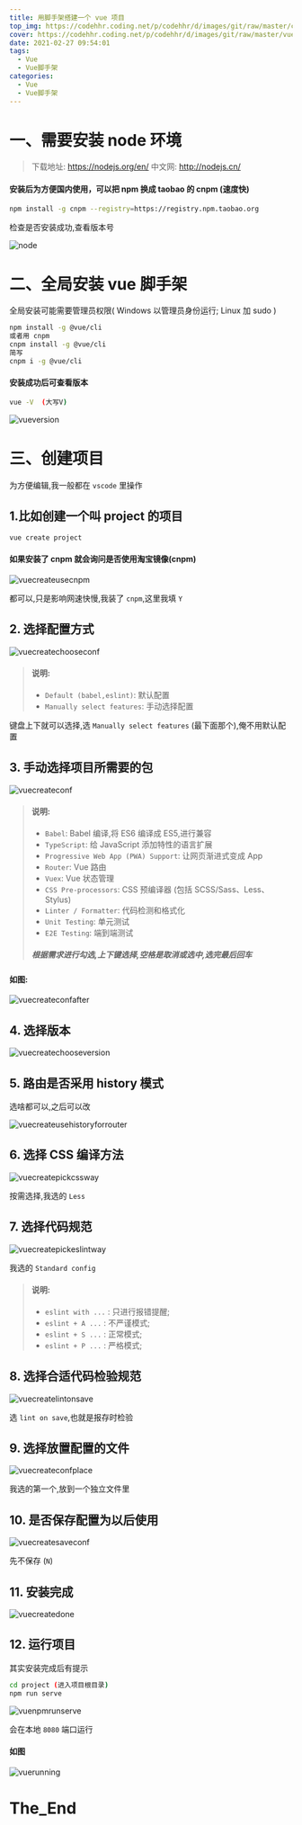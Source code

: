 ```yaml
---
title: 用脚手架搭建一个 vue 项目
top_img: https://codehhr.coding.net/p/codehhr/d/images/git/raw/master/csslayouts/sunrise.jpg
cover: https://codehhr.coding.net/p/codehhr/d/images/git/raw/master/vue/vue.jpg
date: 2021-02-27 09:54:01
tags:
  - Vue
  - Vue脚手架
categories:
  - Vue
  - Vue脚手架
---
```


# 一、需要安装 node 环境

> 下载地址: https://nodejs.org/en/
> 中文网: http://nodejs.cn/

#### 安装后为方便国内使用，可以把 npm 换成 taobao 的 cnpm (速度快)

```bash
npm install -g cnpm --registry=https://registry.npm.taobao.org
```

检查是否安装成功,查看版本号

![node](https://codehhr.coding.net/p/codehhr/d/images/git/raw/master/vue/node.png)

# 二、全局安装 vue 脚手架

全局安装可能需要管理员权限( Windows 以管理员身份运行; Linux 加 sudo )

```bash
npm install -g @vue/cli
或者用 cnpm
cnpm install -g @vue/cli
简写
cnpm i -g @vue/cli
```

#### 安装成功后可查看版本

```bash
vue -V  (大写V)
```

![vueversion](https://codehhr.coding.net/p/codehhr/d/images/git/raw/master/vue/vueversion.png)

# 三、创建项目

为方便编辑,我一般都在 `vscode` 里操作

## 1.比如创建一个叫 project 的项目

```bash
vue create project
```

#### 如果安装了 cnpm 就会询问是否使用淘宝镜像(cnpm)

![vuecreateusecnpm](https://codehhr.coding.net/p/codehhr/d/images/git/raw/master/vue/vuecreateusecnpm.png)

都可以,只是影响网速快慢,我装了 `cnpm`,这里我填 `Y`

## 2. 选择配置方式

![vuecreatechooseconf](https://codehhr.coding.net/p/codehhr/d/images/git/raw/master/vue/vuecreatechooseconf.png)

> #### 说明:
>
> - `Default (babel,eslint)`: 默认配置
> - `Manually select features`: 手动选择配置

键盘上下就可以选择,选 `Manually select features` (最下面那个),俺不用默认配置

## 3. 手动选择项目所需要的包

![vuecreateconf](https://codehhr.coding.net/p/codehhr/d/images/git/raw/master/vue/vuecreateconf.png)

> #### 说明:
>
> - `Babel`: Babel 编译,将 ES6 编译成 ES5,进行兼容
> - `TypeScript`: 给 JavaScript 添加特性的语言扩展
> - `Progressive Web App (PWA) Support`: 让网页渐进式变成 App
> - `Router`: Vue 路由
> - `Vuex`: Vue 状态管理
> - `CSS Pre-processors`: CSS 预编译器 (包括 SCSS/Sass、Less、Stylus)
> - `Linter / Formatter`: 代码检测和格式化
> - `Unit Testing`: 单元测试
> - `E2E Testing`: 端到端测试
>
> ##### 根据需求进行勾选,上下键选择,空格是取消或选中,选完最后回车

#### 如图:

![vuecreateconfafter](https://codehhr.coding.net/p/codehhr/d/images/git/raw/master/vue/vuecreateconfafter.png)

## 4. 选择版本

![vuecreatechooseversion](https://codehhr.coding.net/p/codehhr/d/images/git/raw/master/vue/vuecreatechooseversion.png)

## 5. 路由是否采用 history 模式

选啥都可以,之后可以改

![vuecreateusehistoryforrouter](https://codehhr.coding.net/p/codehhr/d/images/git/raw/master/vue/vuecreateusehistoryforrouter.png)

## 6. 选择 CSS 编译方法

![vuecreatepickcssway](https://codehhr.coding.net/p/codehhr/d/images/git/raw/master/vue/vuecreatepickcssway.png)

按需选择,我选的 `Less`

## 7. 选择代码规范

![vuecreatepickeslintway](https://codehhr.coding.net/p/codehhr/d/images/git/raw/master/vue/vuecreatepickeslintway.png)

我选的 `Standard config`

> #### 说明:
>
> - `eslint with ...` : 只进行报错提醒;
> - `eslint + A ...` : 不严谨模式;
> - `eslint + S ...` : 正常模式;
> - `eslint + P ...` : 严格模式;

## 8. 选择合适代码检验规范

![vuecreatelintonsave](https://codehhr.coding.net/p/codehhr/d/images/git/raw/master/vue/vuecreatelintonsave.png)

选 `lint on save`,也就是报存时检验

## 9. 选择放置配置的文件

![vuecreateconfplace](https://codehhr.coding.net/p/codehhr/d/images/git/raw/master/vue/vuecreateconfplace.png)

我选的第一个,放到一个独立文件里

## 10. 是否保存配置为以后使用

![vuecreatesaveconf](https://codehhr.coding.net/p/codehhr/d/images/git/raw/master/vue/vuecreatesaveconf.png)

先不保存 (`N`)

## 11. 安装完成

![vuecreatedone](https://codehhr.coding.net/p/codehhr/d/images/git/raw/master/vue/vuecreatedone.png)

## 12. 运行项目

其实安装完成后有提示

```bash
cd project (进入项目根目录)
npm run serve
```

![vuenpmrunserve](https://codehhr.coding.net/p/codehhr/d/images/git/raw/master/vue/vuenpmrunserve.png)

会在本地 `8080` 端口运行

#### 如图

![vuerunning](https://codehhr.coding.net/p/codehhr/d/images/git/raw/master/vue/vuerunning.png)

# The_End

